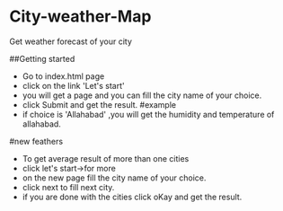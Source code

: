 # City-weather-Map
Get weather forecast of your city

##Getting started
* Go to index.html page 
* click on the link 'Let's start'
* you will get a page and you can fill the city name of your choice.
* click Submit and get the result.
#example
* if choice is 'Allahabad' ,you will get the humidity and temperature of allahabad.

#new feathers
* To get average result of more than one cities
* click let's start->for more
* on the new page fill the city name of your choice.
* click next to fill next city.
* if you are done with the cities click oKay and get the result.
